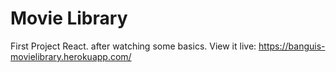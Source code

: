# Movie Library
First Project React. after watching some basics.
View it live: https://banguis-movielibrary.herokuapp.com/

